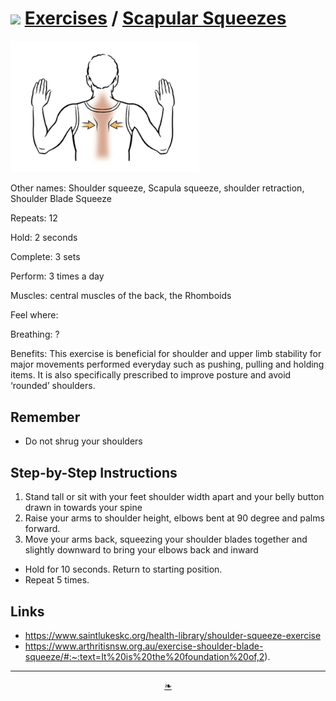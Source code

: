 # [![](https://heretics-sf.github.io/lib/assets/icons/mark-github.svg )](https://github.com/heretics-sf/heretics-sf.github.io/tree/master/sandbox/exercises ) [Exercises]( https://heretics-sf.github.io/sandbox/exercises/readme.html) / [Scapular Squeezes]( https://heretics-sf.github.io/sandbox/exercises/readme.html#scapular-squeezes.md)

<img src=scapular-squeezes.png width=60% >


Other names: Shoulder squeeze, Scapula squeeze, shoulder retraction, Shoulder Blade Squeeze

Repeats: 12

Hold: 2 seconds

Complete: 3 sets

Perform: 3 times a day

Muscles: central muscles of the back, the Rhomboids

Feel where:

Breathing: ?

Benefits: This exercise is beneficial for shoulder and upper limb stability for major movements performed everyday such as pushing, pulling and holding items. It is also specifically prescribed to improve posture and avoid ‘rounded’ shoulders.

## Remember

* Do not shrug your shoulders


## Step-by-Step Instructions

1. Stand tall or sit with your feet shoulder width apart and your belly button drawn in
towards your spine
2. Raise your arms to shoulder height, elbows bent at 90 degree and palms forward.
3. Move your arms back, squeezing your shoulder blades together and slightly downward to bring your elbows back and inward
* Hold for 10 seconds. Return to starting position.
* Repeat 5 times.

## Links

* https://www.saintlukeskc.org/health-library/shoulder-squeeze-exercise
* https://www.arthritisnsw.org.au/exercise-shoulder-blade-squeeze/#:~:text=It%20is%20the%20foundation%20of,2).

***

<center><a href=javascript:window.scrollTo(0,0); class=aDingbat title="Scroll to top" > ❧ </a></center>
